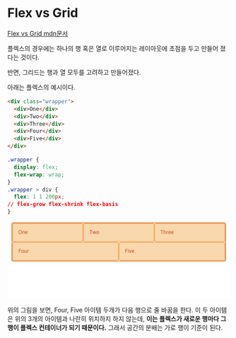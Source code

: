 # Flex vs Grid

[Flex vs Grid mdn문서](https://developer.mozilla.org/ko/docs/Web/CSS/CSS_Grid_Layout/Relationship_of_grid_layout)  

플렉스의 경우에는 하나의 행 혹은 열로 이루어지는 레이아웃에 초점을 두고 만들어 졌다는 것이다.  

반면, 그리드는 행과 열 모두를 고려하고 만들어졌다. 

아래는 플렉스의 예시이다. 

```html
<div class="wrapper">
  <div>One</div>
  <div>Two</div>
  <div>Three</div>
  <div>Four</div>
  <div>Five</div>
</div>
```

```css
.wrapper {
  display: flex;
  flex-wrap: wrap;
}
.wrapper > div {
  flex: 1 1 200px;
// flex-grow flex-shrink flex-basis
}
```

![플렉스 레이아웃](./image/flexlayout.png)

위의 그림을 보면, Four, Five 아이템 두개가 다음 행으로 줄 바꿈을 한다. 이 두 아이템은 위의 3개의 아이템과 나란히 위치하지 하지 않는데, **이는 플렉스가 새로운 행마다 그 행이 플렉스 컨테이너가 되기 때문이다.** 그래서 공간의 분배는 가로 행이 기준이 된다.


